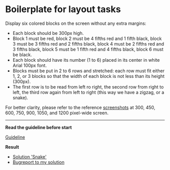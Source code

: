 # Boilerplate for layout tasks

Display six colored blocks on the screen without any extra margins:

- Each block should be 300px high.
- Block 1 must be red, block 2 must be 4 fifths red and 1 fifth black, block 3
  must be 3 fifths red and 2 fifths black, block 4 must be 2 fifths red and 3
  fifths black, block 5 must be 1 fifth red and 4 fifths black, block 6 must be
  black.
- Each block should have its number (1 to 6) placed in its center in white Arial
  100px font.
- Blocks must be put in 2 to 6 rows and stretched: each row must fit either 1,
  2, or 3 blocks so that the width of each block is not less than its height
  (300px).
- The first row is to be read from left ro right, the second row from right to
  left, the third row again from left to right (this way we have a zigzag, or a
  snake).

For better clarity, please refer to the reference [screenshots](references) at
300, 450, 600, 750, 900, 1050, and 1200 pixel-wide screen.

---

**Read the guideline before start**

[Guideline](https://github.com/mate-academy/layout_task-guideline/blob/master/README.md)

**Result**

- [Solution 'Snake'](https://vladyslavsak.github.io/layout_snake/)
- [Bugreport to my solution](https://vladyslavsak.github.io/layout_snake/report/html_report/)
